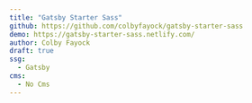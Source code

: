 ```yaml
---
title: "Gatsby Starter Sass"
github: https://github.com/colbyfayock/gatsby-starter-sass
demo: https://gatsby-starter-sass.netlify.com/
author: Colby Fayock
draft: true
ssg:
  - Gatsby
cms:
  - No Cms
---
```

